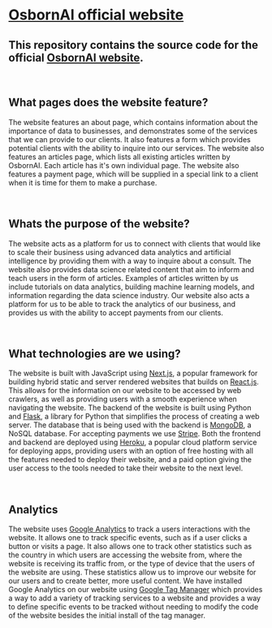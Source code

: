 # [OsbornAI official website](https://osbornai.com/)

## This repository contains the source code for the official [OsbornAI website](https://osbornai.com/).

<br />

## What pages does the website feature?

The website features an about page, which contains information about the importance of data to businesses, and demonstrates some of the services that we can provide to our clients. It also features a form which provides potential clients with the ability to inquire into our services. The website also features an articles page, which lists all existing articles written by OsbornAI. Each article has it's own individual page. The website also features a payment page, which will be supplied in a special link to a client when it is time for them to make a purchase.

<br />

## Whats the purpose of the website?

The website acts as a platform for us to connect with clients that would like to scale their business using advanced data analytics and artificial intelligence by providing them with a way to inquire about a consult. The website also provides data science related content that aim to inform and teach users in the form of articles. Examples of articles written by us include tutorials on data analytics, building machine learning models, and information regarding the data science industry. Our website also acts a platform for us to be able to track the analytics of our business, and provides us with the ability to accept payments from our clients.

<br />

## What technologies are we using?

The website is built with JavaScript using [Next.js](https://nextjs.org/), a popular framework for building hybrid static and server rendered websites that builds on [React.js](https://reactjs.org/). This allows for the information on our website to be accessed by web crawlers, as well as providing users with a smooth experience when navigating the website. The backend of the website is built using Python and [Flask](https://flask.palletsprojects.com/en/1.1.x/), a library for Python that simplifies the process of creating a web server. The database that is being used with the backend is [MongoDB](https://www.mongodb.com/), a NoSQL database. For accepting payments we use [Stripe](https://stripe.com/). Both the frontend and backend are deployed using [Heroku](https://www.heroku.com/), a popular cloud platform service for deploying apps, providing users with an option of free hosting with all the features needed to deploy their website, and a paid option giving the user access to the tools needed to take their website to the next level.

<br />

## Analytics

The website uses [Google Analytics](https://analytics.google.com/analytics/web/) to track a users interactions with the website. It allows one to track specific events, such as if a user clicks a button or visits a page. It also allows one to track other statistics such as the country in which users are accessing the website from, where the website is receiving its traffic from, or the type of device that the users of the website are using. These statistics allow us to improve our website for our users and to create better, more useful content. We have installed Google Analytics on our website using [Google Tag Manager](https://tagmanager.google.com/) which provides a way to add a variety of tracking services to a website and provides a way to define specific events to be tracked without needing to modify the code of the website besides the initial install of the tag manager.
